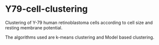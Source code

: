 # Y79-cell-clustering
 Clustering of Y-79 human retinoblastoma cells according to cell size and resting membrane potential.
 
The algorithms used are k-means clustering and Model based clustering.
